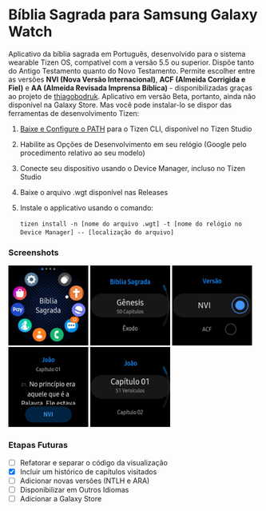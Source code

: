 # Bíblia Sagrada para Samsung Galaxy Watch

Aplicativo da bíblia sagrada em Português, desenvolvido para o sistema wearable Tizen OS, compatível com a versão 5.5 ou superior. Dispõe tanto do Antigo Testamento quanto do Novo Testamento. Permite escolher entre as versões **NVI (Nova Versão Internacional)**, **ACF (Almeida Corrigida e Fiel)** e **AA (Almeida Revisada Imprensa Bíblica)** - disponibilizadas graças ao projeto de [thiagobodruk](https://github.com/thiagobodruk/biblia). Aplicativo em versão Beta, portanto, ainda não disponível na Galaxy Store. Mas você pode instalar-lo se dispor das ferramentas de desenvolvimento Tizen:



1. [Baixe e Configure o PATH](https://developer.tizen.org/development/tizen-studio/web-tools/cli) para o Tizen CLI, disponível no Tizen Studio

2. Habilite as Opções de Desenvolvimento em seu relógio (Google pelo procedimento relativo ao seu modelo)

3. Conecte seu dispositivo usando o Device Manager, incluso no Tizen Studio

4. Baixe o arquivo .wgt disponível nas Releases

5. Instale o applicativo usando o comando:

    `tizen install -n [nome do arquivo .wgt] -t [nome do relógio no Device Manager] -- [localização do arquivo]`



### Screenshots
<img src="https://github.com/DouglasMartins1999/BibliaTizen/blob/main/img/photo_2022-04-24_13-43-11.jpg?raw=true" style="max-width:160px" />
<img src="https://github.com/DouglasMartins1999/BibliaTizen/blob/main/img/photo_2022-04-24_13-43-14.jpg?raw=true" style="max-width:160px" />
<img src="https://github.com/DouglasMartins1999/BibliaTizen/blob/main/img/photo_2022-04-24_13-43-16.jpg?raw=true" style="max-width:160px" />
<img src="https://github.com/DouglasMartins1999/BibliaTizen/blob/main/img/photo_2022-04-24_13-43-19.jpg?raw=true" style="max-width:160px" />
<img src="https://github.com/DouglasMartins1999/BibliaTizen/blob/main/img/photo_2022-04-24_13-43-21.jpg?raw=true" style="max-width:160px" />



### Etapas Futuras

- [ ] Refatorar e separar o código da visualização
- [x] Incluir um histórico de capítulos visitados
- [ ] Adicionar novas versões (NTLH e ARA)
- [ ] Disponibilizar em Outros Idiomas
- [ ] Adicionar a Galaxy Store
